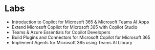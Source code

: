 # Labs

- Introduction to Copilot for Microsoft 365 & Microsoft Teams AI Apps
- Extend Microsoft Copilot for Microsoft 365 with Copilot Studio
- Teams & Azure Essentials for Copilot Developers
- Build Plugins and Connectors for Microsoft Copilot for Microsoft 365
- Implement Agents for Microsoft 365 using Teams AI Library